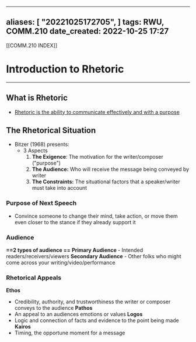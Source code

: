 
---
aliases: [ "20221025172705",  ]
tags: RWU, COMM.210
date_created: 2022-10-25 17:27
---
[[COMM.210 INDEX]]
# Introduction to Rhetoric
---
## What is Rhetoric
- <u>Rhetoric is the ability to communicate effectively and with a purpose</u>
## The Rhetorical Situation
- Bitzer (1968) presents:
	- 3 Aspects
		1. **The Exigence**: The motivation for the writer/composer ("purpose")
		2. **The Audience:** Who will receive the message being conveyed by writer
		3. **The Constraints:** The situational factors that a speaker/writer must take into account
### Purpose of Next Speech
- Convince someone to change their mind, take action, or move them even closer to the stance if they already support it

### Audience
**==2 types of audience ==**
	**Primary Audience**
		- Intended readers/receivers/viewers
	**Secondary Audience**
		- Other folks who might come across your writing/video/performance

### Rhetorical Appeals
**Ethos**
- Credibility, authority, and trustworthiness the writer or composer conveys to the audience
**Pathos**
- An appeal to an audiences emotions or values
**Logos**
- Logic and connection of facts and evidence to the point being made
**Kairos**
- Timing, the opportune moment for a message